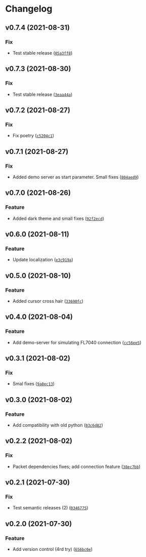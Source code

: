 # Changelog

<!--next-version-placeholder-->

## v0.7.4 (2021-08-31)
### Fix
* Test stable release ([`05a3ff8`](https://github.com/CrinitusFeles/SMEF/commit/05a3ff8d417e52e053f9bf42fb5dacf35f50cb8b))

## v0.7.3 (2021-08-30)
### Fix
* Test stable release ([`3eaa44a`](https://github.com/CrinitusFeles/SMEF/commit/3eaa44a1901fd213789a0e34b9421f871962df2f))

## v0.7.2 (2021-08-27)
### Fix
* Fix poetry ([`c5204c1`](https://github.com/CrinitusFeles/SMEF/commit/c5204c10c0679aee55298f41660a94c167e6d872))

## v0.7.1 (2021-08-27)
### Fix
* Added demo server as start parameter. Small fixes ([`804aed9`](https://github.com/CrinitusFeles/SMEF/commit/804aed9390336893694e9929589b276e1884ec0d))

## v0.7.0 (2021-08-26)
### Feature
* Added dark theme and small fixes ([`92f2ecd`](https://github.com/CrinitusFeles/SMEF/commit/92f2ecdab06e214a61214bebf49c182f98fce62e))

## v0.6.0 (2021-08-11)
### Feature
* Update localization ([`e3c919a`](https://github.com/CrinitusFeles/SMEF/commit/e3c919a6a3e91c7ba052e60e6720e277a72ccf18))

## v0.5.0 (2021-08-10)
### Feature
* Added cursor cross hair ([`33690fc`](https://github.com/CrinitusFeles/SMEF/commit/33690fcff7996c2be10504fd848cc601bc50a899))

## v0.4.0 (2021-08-04)
### Feature
* Add demo-server for simulating FL7040 connection ([`cc56ee5`](https://github.com/CrinitusFeles/SMEF/commit/cc56ee5d38c80c0391fecf8eacc99d54760899d1))

## v0.3.1 (2021-08-02)
### Fix
* Smal fixes ([`9a8ec13`](https://github.com/CrinitusFeles/SMEF/commit/9a8ec13da6f44b71f84b8ef51a97526d245a5d52))

## v0.3.0 (2021-08-02)
### Feature
* Add compatibility with old python ([`03c6d82`](https://github.com/CrinitusFeles/SMEF/commit/03c6d823b276dea037372f65250df27414cc2fa4))

## v0.2.2 (2021-08-02)
### Fix
* Packet dependencies fixes; add connection feature ([`38ec7bb`](https://github.com/CrinitusFeles/SMEF/commit/38ec7bb4f395022a1bac9847cfb36386ce91c4b8))

## v0.2.1 (2021-07-30)
### Fix
* Test semantic releases (2) ([`0346775`](https://github.com/CrinitusFeles/SMEF/commit/0346775b9b3d39d7867ba642e5f55f8cfb02c303))

## v0.2.0 (2021-07-30)
### Feature
* Add version control (4rd try) ([`656bc0e`](https://github.com/CrinitusFeles/SMEF/commit/656bc0eed1bd172e3851ad83c7de6bb61b9933ca))
